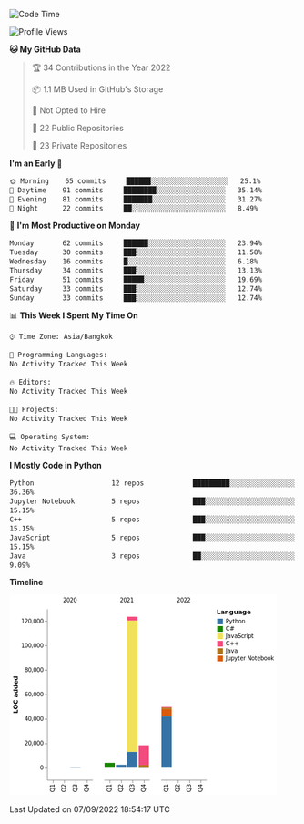<!--START_SECTION:waka-->
![Code Time](http://img.shields.io/badge/Code%20Time-822%20hrs%2041%20mins-blue)

![Profile Views](http://img.shields.io/badge/Profile%20Views-4-blue)

**🐱 My GitHub Data** 

> 🏆 34 Contributions in the Year 2022
 > 
> 📦 1.1 MB Used in GitHub's Storage 
 > 
> 🚫 Not Opted to Hire
 > 
> 📜 22 Public Repositories 
 > 
> 🔑 23 Private Repositories  
 > 
**I'm an Early 🐤** 

```text
🌞 Morning    65 commits     ██████░░░░░░░░░░░░░░░░░░░   25.1% 
🌆 Daytime    91 commits     ████████░░░░░░░░░░░░░░░░░   35.14% 
🌃 Evening    81 commits     ███████░░░░░░░░░░░░░░░░░░   31.27% 
🌙 Night      22 commits     ██░░░░░░░░░░░░░░░░░░░░░░░   8.49%

```
📅 **I'm Most Productive on Monday** 

```text
Monday       62 commits     ██████░░░░░░░░░░░░░░░░░░░   23.94% 
Tuesday      30 commits     ███░░░░░░░░░░░░░░░░░░░░░░   11.58% 
Wednesday    16 commits     █░░░░░░░░░░░░░░░░░░░░░░░░   6.18% 
Thursday     34 commits     ███░░░░░░░░░░░░░░░░░░░░░░   13.13% 
Friday       51 commits     █████░░░░░░░░░░░░░░░░░░░░   19.69% 
Saturday     33 commits     ███░░░░░░░░░░░░░░░░░░░░░░   12.74% 
Sunday       33 commits     ███░░░░░░░░░░░░░░░░░░░░░░   12.74%

```


📊 **This Week I Spent My Time On** 

```text
⌚︎ Time Zone: Asia/Bangkok

💬 Programming Languages: 
No Activity Tracked This Week

🔥 Editors: 
No Activity Tracked This Week

🐱‍💻 Projects: 
No Activity Tracked This Week

💻 Operating System: 
No Activity Tracked This Week

```

**I Mostly Code in Python** 

```text
Python                   12 repos            █████████░░░░░░░░░░░░░░░░   36.36% 
Jupyter Notebook         5 repos             ███░░░░░░░░░░░░░░░░░░░░░░   15.15% 
C++                      5 repos             ███░░░░░░░░░░░░░░░░░░░░░░   15.15% 
JavaScript               5 repos             ███░░░░░░░░░░░░░░░░░░░░░░   15.15% 
Java                     3 repos             ██░░░░░░░░░░░░░░░░░░░░░░░   9.09%

```


**Timeline**

![Chart not found](https://raw.githubusercontent.com/pntt3011/pntt3011/main/charts/bar_graph.png) 


 Last Updated on 07/09/2022 18:54:17 UTC
<!--END_SECTION:waka-->
